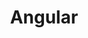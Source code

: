---
title: "Angular"
thumbnail: '/images/categories/Category-Angular.png'
rangeHaut: false
rangeBas: true
---